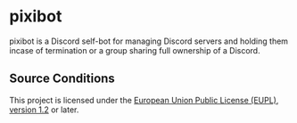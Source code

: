 # pixibot

pixibot is a Discord self-bot for managing Discord servers and holding them incase of termination or a group sharing full ownership of a Discord.

## Source Conditions

This project is licensed under the <a href="./LICENSE">European Union Public License (EUPL), version 1.2</a> or later.
